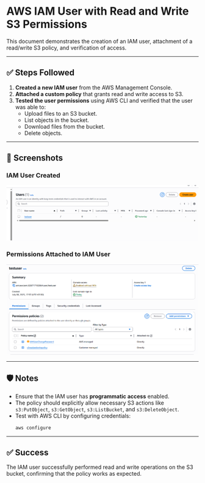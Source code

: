 
# AWS IAM User with Read and Write S3 Permissions

This document demonstrates the creation of an IAM user, attachment of a read/write S3 policy, and verification of access.

---

## ✅ Steps Followed

1. **Created a new IAM user** from the AWS Management Console.
2. **Attached a custom policy** that grants read and write access to S3.
3. **Tested the user permissions** using AWS CLI and verified that the user was able to:
   - Upload files to an S3 bucket.
   - List objects in the bucket.
   - Download files from the bucket.
   - Delete objects.

---

## 📸 Screenshots

### IAM User Created
![IAM User](./Iamuser.png)

### Permissions Attached to IAM User
![Permissions Screenshot](./permisson.png)

---

## 🛡️ Notes

- Ensure that the IAM user has **programmatic access** enabled.
- The policy should explicitly allow necessary S3 actions like `s3:PutObject`, `s3:GetObject`, `s3:ListBucket`, and `s3:DeleteObject`.
- Test with AWS CLI by configuring credentials:
  ```bash
  aws configure
  ```

---

## ✅ Success

The IAM user successfully performed read and write operations on the S3 bucket, confirming that the policy works as expected.
